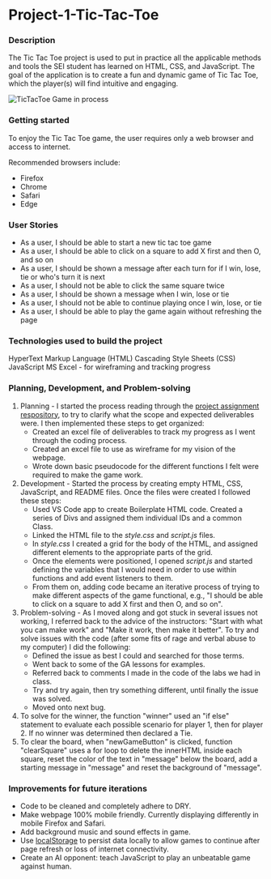 # Project-1-Tic-Tac-Toe
### Description
The Tic Tac Toe project is used to put in practice all the applicable methods and tools the SEI student has learned on HTML, CSS, and JavaScript.
The goal of the application is to create a fun and dynamic game of Tic Tac Toe, which the player(s) will find intuitive and engaging.

![TicTacToe Game in process](https://github.com/jwagne1/Project-1-TicTacToe/blob/main/TicTacToe-in-browser.png)

### Getting started
To enjoy the Tic Tac Toe game, the user requires only a web browser and access to internet.

Recommended browsers include: 
* Firefox
* Chrome
* Safari
* Edge

### User Stories
* As a user, I should be able to start a new tic tac toe game
* As a user, I should be able to click on a square to add X first and then O, and so on
* As a user, I should be shown a message after each turn for if I win, lose, tie or who's turn it is next
* As a user, I should not be able to click the same square twice
* As a user, I should be shown a message when I win, lose or tie
* As a user, I should not be able to continue playing once I win, lose, or tie
* As a user, I should be able to play the game again without refreshing the page

### Technologies used to build the project
HyperText Markup Language (HTML)
Cascading Style Sheets (CSS)
JavaScript
MS Excel - for wireframing and tracking progress

### Planning, Development, and Problem-solving
1. Planning - I started the process reading through the [project assignment respository](https://git.generalassemb.ly/java-interapt-11-8/Project-1), to try to clarify what the scope and expected deliverables were. I then implemented these steps to get organized: 
    * Created an excel file of deliverables to track my progress as I went through the coding process.
    * Created an excel file to use as wireframe for my vision of the webpage.
    * Wrote down basic pseudocode for the different functions I felt were required to make the game work.
2. Development - Started the process by creating empty HTML, CSS, JavaScript, and README files. Once the files were created I followed these steps:
    * Used VS Code app to create Boilerplate HTML code. Created a series of Divs and assigned them individual IDs and a common Class.
    * Linked the HTML file to the _style.css_ and _script.js_ files.
    * In _style.css_ I created a grid for the body of the HTML, and assigned different elements to the appropriate parts of the grid.
    * Once the elements were positioned, I opened _script.js_ and started defining the variables that I would need in order to use within functions and add event listeners to them.
    * From them on, adding code became an iterative process of trying to make different aspects of the game functional, e.g., "I should be able to click on a square to add X first and then O, and so on".
3. Problem-solving - As I moved along and got stuck in several issues not working, I referred back to the advice of the instructors: "Start with what you can make work" and "Make it work, then make it better". To try and solve issues with the code (after some fits of rage and verbal abuse to my computer) I did the following:
    * Defined the issue as best I could and searched for those terms.
    * Went back to some of the GA lessons for examples.
    * Referred back to comments I made in the code of the labs we had in class.
    * Try and try again, then try something different, until finally the issue was solved.
    * Moved onto next bug.
4. To solve for the winner, the function "winner" used an "if else" statement to evaluate each possible scenario for player 1, then for player 2. If no winner was determined then declared a Tie.
5. To clear the board, when "newGameButton" is clicked, function "clearSquare" uses a for loop to delete the innerHTML inside each square, reset the color of the text in "message" below the board, add a starting message in "message" and reset the background of "message". 

### Improvements for future iterations
* Code to be cleaned and completely adhere to DRY. 
* Make webpage 100% mobile friendly. Currently displaying differently in mobile Firefox and Safari.
* Add background music and sound effects in game.
* Use [localStorage](https://developer.mozilla.org/en-US/docs/Web/API/Window/localStorage) to persist data locally to allow games to continue after page refresh or loss of internet connectivity.
* Create an AI opponent: teach JavaScript to play an unbeatable game against human.



